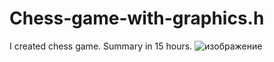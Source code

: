 # Chess-game-with-graphics.h
I created chess game. Summary in 15 hours.
![изображение](https://github.com/user-attachments/assets/4a18187a-7f33-4a65-ad8e-1f407ba90662)

